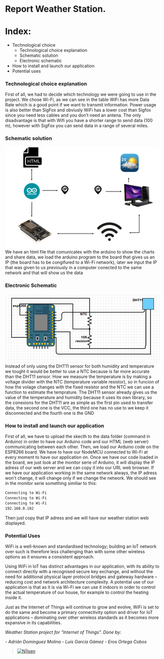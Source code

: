 # Report Weather Station.
# Index:

  - Technological choice
      - Technological choice explanation
      - Schematic solution
      - Electronic schematic
- How to install and launch our application
- Potential uses

### Technological choice explanation

 First of all, we had to decide which technology we were going to use in the project. We chose Wi-Fi, as we can see in the table WiFi has more Data Rate which is a good point if we want to transmit information. Power usage is also better than SigFox and obviusly WiFi has a lower cost than Sigfox since you need less cables and you don’t need an antena. The only disadvantage is that with Wifi you have a shorter range to send data (100 m), however with SigFox you can send data in a range of several miles.

### Schematic solution
![N|Solid](https://raw.githubusercontent.com/Essim28/Internet-des-Objects/master/conexions.PNG)
 We have an html file that comunicates with the arduino to show the charts and share data, we load the arduino program to the board that gives us an IP (the board has to be congifured to a Wi-Fi network), later we input the IP that was given to us previously in a computer conected to the same network and that will show us the data

### Electronic Schematic
![N|Solid](https://raw.githubusercontent.com/Essim28/Internet-des-Objects/master/captura.PNG)
 Instead of only using the DHT11 sensor for both humidity and temperature we tought it would be better to use a NTC because is far more accurate than the DHT11 sensor.
 How we measure the temperature is by making a voltage divider with the NTC (temperature variable resistor), so in funcion of how the volage changes with the fixed resistor and the NTC we can use a function to estimate the temprature. The DHT11 sensor already gives us the value of the temperature and humidity because it uses its own library, so the conexions for the DHT11 are as simple as the first pin used to transfer data, the second one is the VCC, the third one has no use to we keep it disconnected and the fourth one is the GND



### How to install and launch our application
 First of all, we have to upload the skecth to the data folder (command in Arduino) in order to have our Arduino code and our HTML (web server) communicating between each other. Then, we load our Arduino code on the ESP8266 board. We have to have our NodeMCU connected to Wi-Fi at every moment to have our application on. Once we have our code loaded in the board, we just look at the monitor serie of Arduino, it will display the IP adress of our web server and we can copy it into our URL web browser. 
 If we have our application working in the same network always, the IP adress won't change, it will change only if we change the network.
 We should see in the monitor serie something similiar to this:
 
 ```sh
 Connecting to Wi-Fi
 Connecting to Wi-Fi
 Connecting to Wi-Fi
 192.168.0.102
 ```
 Then just copy that IP adress and we will have our weather station web displayed.
 
 ### Potential Uses
 WiFi is a well-known and standardised technology; building an IoT network over such is therefore less challenging than with some other wireless options as it ensures a consistent approach.
 
 Using WiFi in IoT has distinct advantages in our application, with its ability to connect directly with a recognised secure key exchange, and without the need for additional physical layer protocol bridges and gateway hardware – reducing cost and network architecture complexity.
 A potential use of our application is that as it is via Wi-Fi we can use it indoors in order to control the actual temperature of our house, for example to control the heating inside it.
  
    
  
  Just as the Internet of Things will continue to grow and evolve, WiFi is set to do the same and become a primary connectivity option and driver for IoT applications – dominating over other wireless standards as it becomes more expansive in its capabilities.





*Weather Station project for "Internet of Things". Done by:*

  *- Adrián Dominguez Molina*
  *- Luis García Gámez*
  *- Eros Ortega Cobos* 

>[![N|Isen](https://www.isen-lille.fr/wp-content/themes/isenwp/images/logo.png)](https://www.isen-lille.fr/)











 
